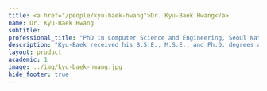 ```yaml
---
title: <a href="/people/kyu-baek-hwang">Dr. Kyu-Baek Hwang</a>
name: Dr. Kyu-Baek Hwang
subtitle: 
professional_title: "PhD in Computer Science and Engineering, Seoul National University, Visiting doctoral student from Seoul National University (2004-2005), Assistant Professor, School of Computing, Soongsil University"  # Joined professional titles
description: "Kyu-Baek received his B.S.E., M.S.E., and Ph.D. degrees all from the School of Computer Science and Engineering, College of Engineering, Seoul National University, Seoul, Korea. He is currently an Assistant Professor in the School of Computing, Soongsil University, Seoul, Korea. Prior to joining Soongsil as a faculty member, he was a Postdoctoral Researcher at the Biointelligence Laboratory, Seoul National University, Seoul, Korea. During the Ph.D. study at Seoul National University, he visited the Children’s Hospital Informatics Program, Harvard Medical School, Boston, MA, as a Short-term Visiting Scholar. His research interests include machine learning, natural language processing, and bioinformatics"
layout: product
academic: 1
image: ../img/kyu-baek-hwang.jpg
hide_footer: true
---
```

